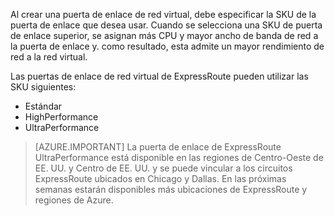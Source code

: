 Al crear una puerta de enlace de red virtual, debe especificar la SKU de la puerta de enlace que desea usar. Cuando se selecciona una SKU de puerta de enlace superior, se asignan más CPU y mayor ancho de banda de red a la puerta de enlace y. como resultado, esta admite un mayor rendimiento de red a la red virtual. 

Las puertas de enlace de red virtual de ExpressRoute pueden utilizar las SKU siguientes: 

- Estándar
- HighPerformance
- UltraPerformance

>[AZURE.IMPORTANT] La puerta de enlace de ExpressRoute UltraPerformance está disponible en las regiones de Centro-Oeste de EE. UU. y Centro de EE. UU. y se puede vincular a los circuitos ExpressRoute ubicados en Chicago y Dallas. En las próximas semanas estarán disponibles más ubicaciones de ExpressRoute y regiones de Azure. 

<!--HONumber=Oct16_HO2-->


